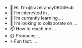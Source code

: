 - 👋 Hi, I’m @razelrancy08GitHub
- 👀 I’m interested in ...
- 🌱 I’m currently learning ...
- 💞️ I’m looking to collaborate on ...
- 📫 How to reach me ...
- 😄 Pronouns: ...
- ⚡ Fun fact: ...

<!---
razelrancy08GitHub/razelrancy08GitHub is a ✨ special ✨ repository because its `README.md` (this file) appears on your GitHub profile.
You can click the Preview link to take a look at your changes.
--->
